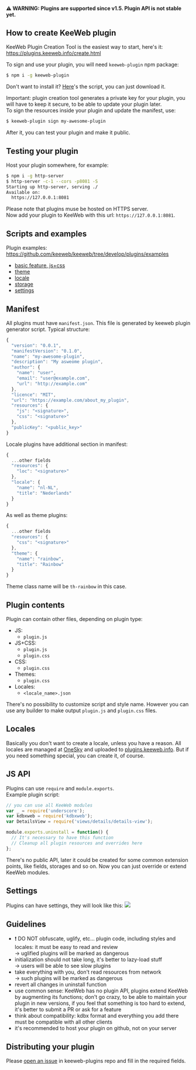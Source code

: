 #### ⚠️ WARNING: Plugins are supported since v1.5. Plugin API is not stable yet.

## How to create KeeWeb plugin

KeeWeb Plugin Creation Tool is the easiest way to start, here's it:  
https://plugins.keeweb.info/create.html

To sign and use your plugin, you will need `keeweb-plugin` npm package:
```bash
$ npm i -g keeweb-plugin
```

Don't want to install it? [Here](https://github.com/keeweb/keeweb/blob/develop/plugins/keeweb-plugin/keeweb-plugin.js)'s the script, you can just download it.

Important: plugin creation tool generates a private key for your plugin, you will have to keep it secure, to be able to update your plugin later.  
To sign the resources inside your plugin and update the manifest, use:  

```bash
$ keeweb-plugin sign my-awesome-plugin
```

After it, you can test your plugin and make it public.

## Testing your plugin

Host your plugin somewhere, for example:
```bash
$ npm i -g http-server
$ http-server -c-1 --cors -p8081 -S
Starting up http-server, serving ./
Available on:
  https://127.0.0.1:8081
```

Please note that plugins muse be hosted on HTTPS server.  
Now add your plugin to KeeWeb with this url: `https://127.0.0.1:8081`.

## Scripts and examples

Plugin examples: https://github.com/keeweb/keeweb/tree/develop/plugins/examples  
- [basic feature, js+css](https://github.com/keeweb/keeweb/tree/develop/plugins/examples/psychodelic)
- [theme](https://github.com/keeweb/keeweb/tree/develop/plugins/examples/rainbow-theme)
- [locale](https://github.com/keeweb/keeweb/tree/develop/plugins/examples/square-language)
- [storage](https://github.com/keeweb/keeweb/tree/develop/plugins/examples/fail-storage)
- [settings](https://github.com/keeweb/keeweb/tree/develop/plugins/examples/settings)

## Manifest

All plugins must have `manifest.json`. This file is generated by keeweb plugin generator script.
Typical structure:

```js
{
  "version": "0.0.1",
  "manifestVersion": "0.1.0",
  "name": "my-awesome-plugin",
  "description": "My asweome plugin",
  "author": {
    "name": "user",
    "email": "user@example.com",
    "url": "http://example.com"
  },
  "licence": "MIT",
  "url": "https://example.com/about_my_plugin",
  "resources": {
    "js": "<signature>",
    "css": "<signature>"
  },
  "publicKey": "<public_key>"
}
```

Locale plugins have additional section in manifest:

```js
{
  ...other fields
  "resources": {
    "loc": "<signature>"
  },
  "locale": {
    "name": "nl-NL",
    "title": "Nederlands"
  }
}
```

As well as theme plugins:

```js
{
  ...other fields
  "resources": {
    "css": "<signature>"
  },
  "theme": {
    "name": "rainbow",
    "title": "Rainbow"
  }
}
```

Theme class name will be `th-rainbow` in this case.

## Plugin contents

Plugin can contain other files, depending on plugin type:

- JS:
  - `plugin.js`
- JS+CSS:
  - `plugin.js`
  - `plugin.css`
- CSS:
  - `plugin.css`
- Themes:
  - `plugin.css`
- Locales:
  - `<locale_name>.json`

There's no possibility to customize script and style name. However you can use any builder to make output `plugin.js` and `plugin.css` files.

## Locales

Basically you don't want to create a locale, unless you have a reason. All locales are managed at [OneSky](http://keeweb.oneskyapp.com/) and uploaded to [plugins.keeweb.info](https://plugins.keeweb.info/). But if you need something special, you can create it, of course.

## JS API

Plugins can use `require` and `module.exports`.  
Example plugin script:

```js
// you can use all KeeWeb modules
var _ = require('underscore');
var kdbxweb = require('kdbxweb');
var DetailsView = require('views/details/details-view');

module.exports.uninstall = function() {
  // It's necessary to have this function
  // Cleanup all plugin resources and overrides here
};
```

There's no public API, later it could be created for some common extension points, like fields, storages and so on. Now you can just override or extend KeeWeb modules.

## Settings

Plugins can have settings, they will look like this:
![](https://habrastorage.org/web/1db/a20/a07/1dba20a072904bdf8fb455d0900bb612.png)

## Guidelines

- ❗️ DO NOT obfuscate, uglify, etc... plugin code, including styles and locales: it must be easy to read and review  
&rarr; uglified plugins will be marked as dangerous  
- initialization should not take long, it's better to lazy-load stuff  
&rarr; users will be able to see slow plugins  
- take everything with you, don't read resources from network  
&rarr; such plugins will be marked as dangerous  
- revert all changes in uninstall function  
- use common sense: KeeWeb has no plugin API, plugins extend KeeWeb by augmenting its functions; don't go crazy, to be able to maintain your plugin in new versions, if you feel that something is too hard to extend, it's better to submit a PR or ask for a feature  
- think about compatibility: kdbx format and everything you add there must be compatible with all other clients
- it's recommended to host your plugin on github, not on your server

## Distributing your plugin

Please [open an issue](https://github.com/keeweb/keeweb-plugins/issues/new) in keeweb-plugins repo and fill in the required fields.